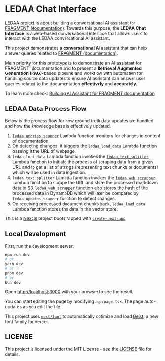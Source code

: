 # LEDAA Chat Interface

LEDAA project is about building a conversational AI assistant for [FRAGMENT (documentation)](https://fragment.dev/docs). Towards this purpose, the **LEDAA Chat Interface** is a web-based conversational interface that allows users to interact with the LEDAA conversational AI assistant.

This project demonstrates a <strong>conversational AI</strong> assistant that can help answer queries related to [FRAGMENT (documentation)](https://fragment.dev/docs).

Main priority for this prototype is to demonstrate an AI assistant for FRAGMENT&apos; documentation and to present a <strong> Retrieval Augmented Generation (RAG)</strong>-based pipeline and workflow with automation for handling source data updates to ensure AI assistant can answer user queries related to the documentation <strong>effectively</strong> and <strong>accurately</strong>.

To learn more check: [Building AI Assistant for FRAGMENT documentation](https://www.pkural.ca/blog/posts/fragment/)

## LEDAA Data Process Flow

Below is the process flow for how ground truth data updates are handled and how the knowledge base is effectively updated.

1. [`ledaa_updates_scanner`](https://github.com/pranav-kural/ledaa-updates-scanner) Lambda function monitors for changes in content of documentation.
2. On detecting changes, it triggers the [`ledaa_load_data`](https://github.com/pranav-kural/ledaa-load-data) Lambda function passing it the URL of webpage.
3. `ledaa_load_data` Lambda function invokes the [`ledaa_text_splitter`](https://github.com/pranav-kural/ledaa-text-splitter) Lambda function to initiate the process of scraping data from a given URL and to get a list of strings (representing text chunks or documents) which will be used in data ingestion.
4. `ledaa_text_splitter` Lambda function invokes the [`ledaa_web_scrapper`](https://github.com/pranav-kural/ledaa-web-scrapper) Lambda function to scrape the URL and store the processed markdown data in S3. `ledaa_web_scrapper` function also stores the hash of the processed data in DynamoDB which will later be compared by `ledaa_updates_scanner` function to detect changes.
5. On receiving processed document chunks back, `ledaa_load_data` Lambda function stores the data in the vector store.

This is a [Next.js](https://nextjs.org) project bootstrapped with [`create-next-app`](https://nextjs.org/docs/app/api-reference/cli/create-next-app).

## Local Development

First, run the development server:

```bash
npm run dev
# or
yarn dev
# or
pnpm dev
# or
bun dev
```

Open [http://localhost:3000](http://localhost:3000) with your browser to see the result.

You can start editing the page by modifying `app/page.tsx`. The page auto-updates as you edit the file.

This project uses [`next/font`](https://nextjs.org/docs/app/building-your-application/optimizing/fonts) to automatically optimize and load [Geist](https://vercel.com/font), a new font family for Vercel.

## LICENSE

This project is licensed under the MIT License - see the [LICENSE](LICENSE) file for details.
